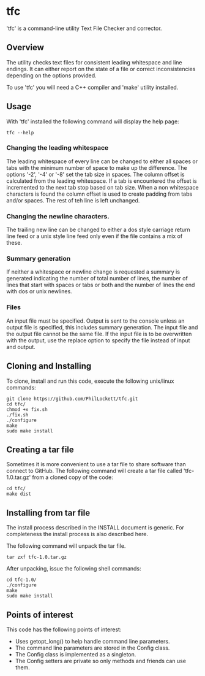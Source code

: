 # tfc
'tfc' is a command-line utility Text File Checker and corrector.

## Overview
The utility checks text files for consistent leading whitespace and line 
endings. It can either report on the state of a file or correct inconsistencies
depending on the options provided.

To use 'tfc' you will need a C++ compiler and 'make' utility installed. 

## Usage
With 'tfc' installed the following command will display the help page:

    tfc --help

### Changing the leading whitespace
The leading whitespace of every line can be changed to either all spaces or
tabs with the minimum number of space to make up the difference. The options
'-2', '-4' or '-8' set the tab size in spaces. The column offset is calculated
from the leading whitespace. If a tab is encountered the offset is incremented
to the next tab stop based on tab size. When a non whitespace characters is
found the column offset is used to create padding from tabs and/or spaces.
The rest of teh line is left unchanged.

### Changing the newline characters.
The trailing new line can be changed to either a dos style carriage return line
feed or a unix style line feed only even if the file contains a mix of these.

### Summary generation
If neither a whitespace or newline change is requested a summary is generated
indicating the number of total number of lines, the number of lines that start
with spaces or tabs or both and the number of lines the end with dos or unix
newlines.

### Files
An input file must be specified. Output is sent to the console unless an output
file is specified, this includes summary generation. The input file and the 
output file cannot be the same file. If the input file is to be overwritten
with the output, use the replace option to specify the file instead of input
and output.

## Cloning and Installing
To clone, install and run this code, execute the following unix/linux commands:

    git clone https://github.com/PhilLockett/tfc.git
    cd tfc/
	chmod +x fix.sh
    ./fix.sh
    ./configure
    make
    sudo make install

## Creating a tar file
Sometimes it is more convenient to use a tar file to share software than 
connect to GitHub. The following command will create a tar file called 
'tfc-1.0.tar.gz' from a cloned copy of the code:

    cd tfc/
    make dist

## Installing from tar file
The install process described in the INSTALL document is generic. For 
completeness the install process is also described here.

The following command will unpack the tar file.

    tar zxf tfc-1.0.tar.gz

After unpacking, issue the following shell commands:

    cd tfc-1.0/
    ./configure
    make
    sudo make install

## Points of interest
This code has the following points of interest:

  * Uses getopt_long() to help handle command line parameters.
  * The command line parameters are stored in the Config class.
  * The Config class is implemented as a singleton.
  * The Config setters are private so only methods and friends can use them.

